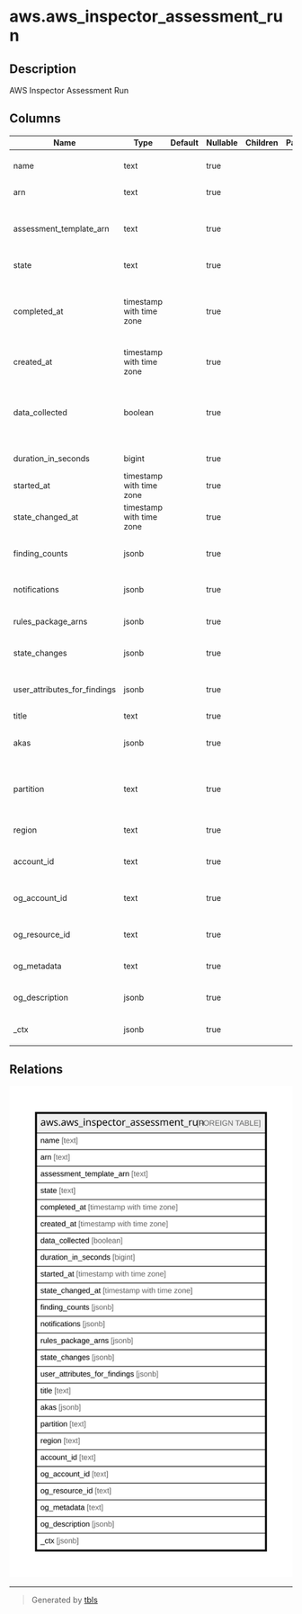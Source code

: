 # aws.aws_inspector_assessment_run

## Description

AWS Inspector Assessment Run

## Columns

| Name | Type | Default | Nullable | Children | Parents | Comment |
| ---- | ---- | ------- | -------- | -------- | ------- | ------- |
| name | text |  | true |  |  | The auto-generated name for the assessment run. |
| arn | text |  | true |  |  | The ARN of the assessment run. |
| assessment_template_arn | text |  | true |  |  | The ARN of the assessment template that is associated with the assessment run. |
| state | text |  | true |  |  | The state of the assessment run. |
| completed_at | timestamp with time zone |  | true |  |  | The assessment run completion time that corresponds to the rules packages evaluation completion time or failure. |
| created_at | timestamp with time zone |  | true |  |  | The time when StartAssessmentRun was called. |
| data_collected | boolean |  | true |  |  | Boolean value (true or false) that specifies whether the process of collecting data from the agents is completed. |
| duration_in_seconds | bigint |  | true |  |  | The duration of the assessment run. |
| started_at | timestamp with time zone |  | true |  |  | The time when StartAssessmentRun was called. |
| state_changed_at | timestamp with time zone |  | true |  |  | The last time when the assessment run's state changed. |
| finding_counts | jsonb |  | true |  |  | Provides a total count of generated findings per severity. |
| notifications | jsonb |  | true |  |  | A list of notifications for the event subscriptions. |
| rules_package_arns | jsonb |  | true |  |  | The rules packages selected for the assessment run. |
| state_changes | jsonb |  | true |  |  | A list of the assessment run state changes. |
| user_attributes_for_findings | jsonb |  | true |  |  | The user-defined attributes that are assigned to every generated finding. |
| title | text |  | true |  |  | Title of the resource. |
| akas | jsonb |  | true |  |  | Array of globally unique identifier strings (also known as) for the resource. |
| partition | text |  | true |  |  | The AWS partition in which the resource is located (aws, aws-cn, or aws-us-gov). |
| region | text |  | true |  |  | The AWS Region in which the resource is located. |
| account_id | text |  | true |  |  | The AWS Account ID in which the resource is located. |
| og_account_id | text |  | true |  |  | The Platform Account ID in which the resource is located. |
| og_resource_id | text |  | true |  |  | The unique ID of the resource in opengovernance. |
| og_metadata | text |  | true |  |  | Platform Metadata of the AWS resource. |
| og_description | jsonb |  | true |  |  | The full model description of the resource |
| _ctx | jsonb |  | true |  |  | Steampipe context in JSON form, e.g. connection_name. |

## Relations

![er](aws.aws_inspector_assessment_run.svg)

---

> Generated by [tbls](https://github.com/k1LoW/tbls)

